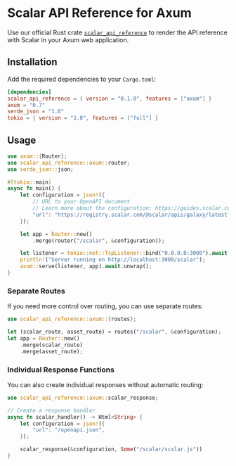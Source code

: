 # Scalar API Reference for Axum

Use our official Rust crate [`scalar_api_reference`](https://crates.io/crates/scalar_api_reference) to render the API
reference with Scalar in your Axum web application.

## Installation

Add the required dependencies to your `Cargo.toml`:

```toml
[dependencies]
scalar_api_reference = { version = "0.1.0", features = ["axum"] }
axum = "0.7"
serde_json = "1.0"
tokio = { version = "1.0", features = ["full"] }
```

## Usage

```rust
use axum::{Router};
use scalar_api_reference::axum::router;
use serde_json::json;

#[tokio::main]
async fn main() {
    let configuration = json!({
        // URL to your OpenAPI document
        // Learn more about the configuration: https://guides.scalar.com/scalar/scalar-api-references/configuration
        "url": "https://registry.scalar.com/@scalar/apis/galaxy/latest?format=json",
    });

    let app = Router::new()
        .merge(router("/scalar", &configuration));

    let listener = tokio::net::TcpListener::bind("0.0.0.0:3000").await.unwrap();
    println!("Server running on http://localhost:3000/scalar");
    axum::serve(listener, app).await.unwrap();
}
```

### Separate Routes

If you need more control over routing, you can use separate routes:

```rust
use scalar_api_reference::axum::{routes};

let (scalar_route, asset_route) = routes("/scalar", &configuration);
let app = Router::new()
    .merge(scalar_route)
    .merge(asset_route);
```

### Individual Response Functions

You can also create individual responses without automatic routing:

```rust
use scalar_api_reference::axum::scalar_response;

// Create a response handler
async fn scalar_handler() -> Html<String> {
    let configuration = json!({
        "url": "/openapi.json",
    });

    scalar_response(&configuration, Some("/scalar/scalar.js"))
}
```

